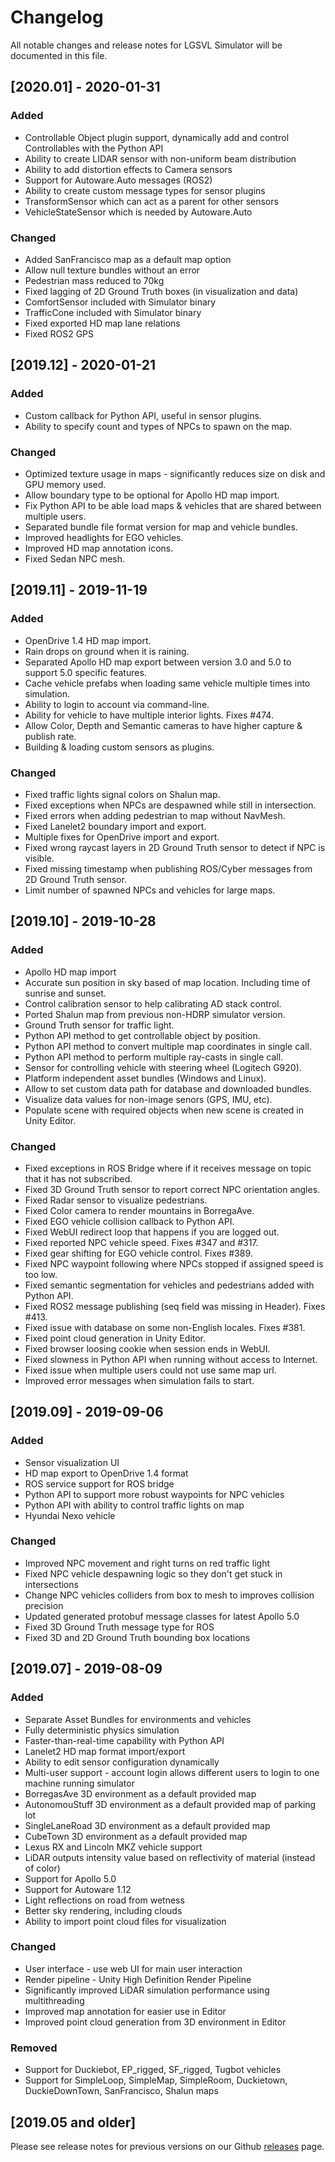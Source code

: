 # Changelog
All notable changes and release notes for LGSVL Simulator will be documented in this file.

## [2020.01] - 2020-01-31

### Added
 - Controllable Object plugin support, dynamically add and control Controllables with the Python API
 - Ability to create LIDAR sensor with non-uniform beam distribution
 - Ability to add distortion effects to Camera sensors
 - Support for Autoware.Auto messages (ROS2)
 - Ability to create custom message types for sensor plugins
 - TransformSensor which can act as a parent for other sensors
 - VehicleStateSensor which is needed by Autoware.Auto

### Changed
 - Added SanFrancisco map as a default map option
 - Allow null texture bundles without an error
 - Pedestrian mass reduced to 70kg
 - Fixed lagging of 2D Ground Truth boxes (in visualization and data)
 - ComfortSensor included with Simulator binary
 - TrafficCone included with Simulator binary
 - Fixed exported HD map lane relations
 - Fixed ROS2 GPS

## [2019.12] - 2020-01-21

### Added
 - Custom callback for Python API, useful in sensor plugins.
 - Ability to specify count and types of NPCs to spawn on the map.

### Changed
 - Optimized texture usage in maps - significantly reduces size on disk and GPU memory used.
 - Allow boundary type to be optional for Apollo HD map import.
 - Fix Python API to be able load maps & vehicles that are shared between multiple users.
 - Separated bundle file format version for map and vehicle bundles.
 - Improved headlights for EGO vehicles.
 - Improved HD map annotation icons.
 - Fixed Sedan NPC mesh.


## [2019.11] - 2019-11-19

### Added
 - OpenDrive 1.4 HD map import.
 - Rain drops on ground when it is raining.
 - Separated Apollo HD map export between version 3.0 and 5.0 to support 5.0 specific features.
 - Cache vehicle prefabs when loading same vehicle multiple times into simulation.
 - Ability to login to account via command-line.
 - Ability for vehicle to have multiple interior lights. Fixes #474.
 - Allow Color, Depth and Semantic cameras to have higher capture & publish rate.
 - Building & loading custom sensors as plugins.


### Changed
 - Fixed traffic lights signal colors on Shalun map.
 - Fixed exceptions when NPCs are despawned while still in intersection.
 - Fixed errors when adding pedestrian to map without NavMesh.
 - Fixed Lanelet2 boundary import and export.
 - Multiple fixes for OpenDrive import and export.
 - Fixed wrong raycast layers in 2D Ground Truth sensor to detect if NPC is visible.
 - Fixed missing timestamp when publishing ROS/Cyber messages from 2D Ground Truth sensor.
 - Limit number of spawned NPCs and vehicles for large maps.


## [2019.10] - 2019-10-28

### Added
 - Apollo HD map import
 - Accurate sun position in sky based of map location. Including time of sunrise and sunset.
 - Control calibration sensor to help calibrating AD stack control.
 - Ported Shalun map from previous non-HDRP simulator version.
 - Ground Truth sensor for traffic light.
 - Python API method to get controllable object by position.
 - Python API method to convert multiple map coordinates in single call.
 - Python API method to perform multiple ray-casts in single call.
 - Sensor for controlling vehicle with steering wheel (Logitech G920).
 - Platform independent asset bundles (Windows and Linux).
 - Allow to set custom data path for database and downloaded bundles.
 - Visualize data values for non-image senors (GPS, IMU, etc).
 - Populate scene with required objects when new scene is created in Unity Editor.


### Changed
 - Fixed exceptions in ROS Bridge where if it receives message on topic that it has not subscribed.
 - Fixed 3D Ground Truth sensor to report correct NPC orientation angles.
 - Fixed Radar sensor to visualize pedestrians.
 - Fixed Color camera to render mountains in BorregaAve.
 - Fixed EGO vehicle collision callback to Python API.
 - Fixed WebUI redirect loop that happens if you are logged out.
 - Fixed reported NPC vehicle speed. Fixes #347 and #317.
 - Fixed gear shifting for EGO vehicle control. Fixes #389.
 - Fixed NPC waypoint following where NPCs stopped if assigned speed is too low.
 - Fixed semantic segmentation for vehicles and pedestrians added with Python API.
 - Fixed ROS2 message publishing (seq field was missing in Header). Fixes #413.
 - Fixed issue with database on some non-English locales. Fixes #381.
 - Fixed point cloud generation in Unity Editor.
 - Fixed browser loosing cookie when session ends in WebUI.
 - Fixed slowness in Python API when running without access to Internet.
 - Fixed issue when multiple users could not use same map url.
 - Improved error messages when simulation fails to start.


## [2019.09] - 2019-09-06

### Added
 - Sensor visualization UI
 - HD map export to OpenDrive 1.4 format
 - ROS service support for ROS bridge
 - Python API to support more robust waypoints for NPC vehicles
 - Python API with ability to control traffic lights on map
 - Hyundai Nexo vehicle

### Changed
 - Improved NPC movement and right turns on red traffic light
 - Fixed NPC vehicle despawning logic so they don't get stuck in intersections
 - Change NPC vehicles colliders from box to mesh to improves collision precision
 - Updated generated protobuf message classes for latest Apollo 5.0
 - Fixed 3D Ground Truth message type for ROS
 - Fixed 3D and 2D Ground Truth bounding box locations


## [2019.07] - 2019-08-09

### Added
 - Separate Asset Bundles for environments and vehicles
 - Fully deterministic physics simulation
 - Faster-than-real-time capability with Python API
 - Lanelet2 HD map format import/export
 - Ability to edit sensor configuration dynamically
 - Multi-user support - account login allows different users to login to one machine running simulator
 - BorregasAve 3D environment as a default provided map
 - AutonomouStuff 3D environment as a default provided map of parking lot
 - SingleLaneRoad 3D environment as a default provided map
 - CubeTown 3D environment as a default provided map
 - Lexus RX and Lincoln MKZ vehicle support
 - LiDAR outputs intensity value based on reflectivity of material (instead of color)
 - Support for Apollo 5.0
 - Support for Autoware 1.12
 - Light reflections on road from wetness
 - Better sky rendering, including clouds
 - Ability to import point cloud files for visualization

### Changed
 - User interface - use web UI for main user interaction
 - Render pipeline - Unity High Definition Render Pipeline
 - Significantly improved LiDAR simulation performance using multithreading
 - Improved map annotation for easier use in Editor
 - Improved point cloud generation from 3D environment in Editor

### Removed
 - Support for Duckiebot, EP_rigged, SF_rigged, Tugbot vehicles
 - Support for SimpleLoop, SimpleMap, SimpleRoom, Duckietown, DuckieDownTown, SanFrancisco, Shalun maps


## [2019.05 and older]
Please see release notes for previous versions on our Github [releases](https://github.com/lgsvl/simulator/releases) page.